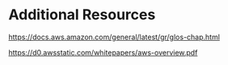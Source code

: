 # Additional Resources

https://docs.aws.amazon.com/general/latest/gr/glos-chap.html

https://d0.awsstatic.com/whitepapers/aws-overview.pdf
